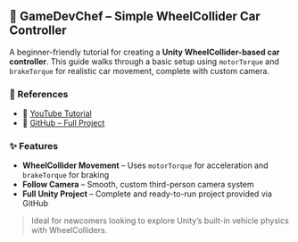 ## 🔧 GameDevChef – Simple WheelCollider Car Controller

A beginner-friendly tutorial for creating a **Unity WheelCollider-based car controller**. This guide walks through a basic setup using `motorTorque` and `brakeTorque` for realistic car movement, complete with custom camera.

### 🔗 References
- 🎥 [YouTube Tutorial](https://www.youtube.com/watch?v=Z4HA8zJhGEk)  
- 💾 [GitHub – Full Project](https://github.com/GameDevChef/CarController)

### ✨ Features
- **WheelCollider Movement** – Uses `motorTorque` for acceleration and `brakeTorque` for braking
- **Follow Camera** – Smooth, custom third-person camera system
- **Full Unity Project** – Complete and ready-to-run project provided via GitHub

> Ideal for newcomers looking to explore Unity’s built-in vehicle physics with WheelColliders.
